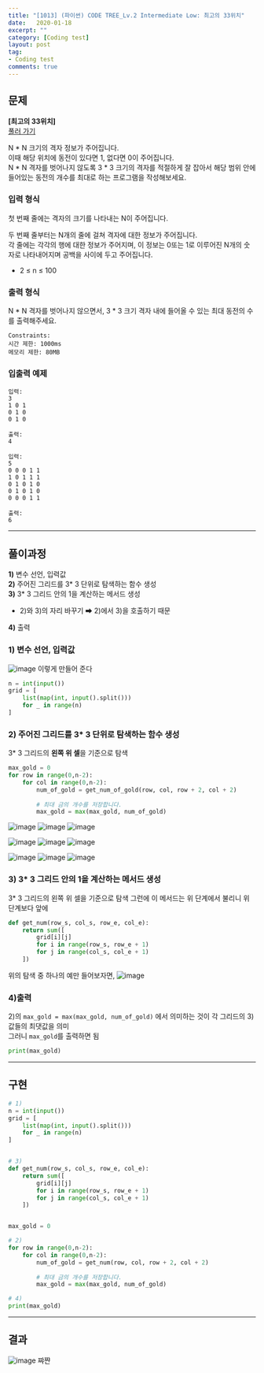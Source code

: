 ```yaml
---
title: "[1013] (파이썬) CODE TREE_Lv.2 Intermediate Low: 최고의 33위치"
date:   2020-01-18
excerpt: ""
category: [Coding test]
layout: post
tag:
- Coding test
comments: true
---
```



## 문제
**[최고의 33위치]**   
[풀러 가기](https://www.codetree.ai/)   

N * N 크기의 격자 정보가 주어집니다.      
이때 해당 위치에 동전이 있다면 1, 없다면 0이 주어집니다.      
N * N 격자를 벗어나지 않도록 3 * 3 크기의 격자를 적절하게 잘 잡아서 해당 범위 안에 들어있는 동전의 개수를 최대로 하는 프로그램을 작성해보세요.



### 입력 형식
첫 번째 줄에는 격자의 크기를 나타내는 N이 주어집니다.

두 번째 줄부터는 N개의 줄에 걸쳐 격자에 대한 정보가 주어집니다.     
각 줄에는 각각의 행에 대한 정보가 주어지며, 이 정보는 0또는 1로 이루어진 N개의 숫자로 나타내어지며 공백을 사이에 두고 주어집니다.
* 2 ≤ n ≤ 100    


### 출력 형식
N * N 격자를 벗어나지 않으면서, 3 * 3 크기 격자 내에 들어올 수 있는 최대 동전의 수를 출력해주세요.   

```
Constraints:
시간 제한: 1000ms
메모리 제한: 80MB
```


### 입출력 예제
```
입력:
3
1 0 1
0 1 0
0 1 0

출력: 
4
```

```
입력:
5
0 0 0 1 1
1 0 1 1 1
0 1 0 1 0
0 1 0 1 0
0 0 0 1 1

출력: 
6
```

----



## 풀이과정
**1)** 변수 선언, 입력값   
**2)** 주어진 그리드를 3* 3 단위로 탐색하는 함수 생성   
**3)** 3* 3 그리드 안의 1을 계산하는 메서드 생성    
* 2)와 3)의 자리 바꾸기 ➡ 2)에서 3)을 호출하기 때문    
 
**4)** 출력


### 1) 변수 선언, 입력값
![image](https://user-images.githubusercontent.com/76824611/128603319-39a2e19f-436f-49f8-a3a2-40832d4390c9.png)
이렇게 만들어 준다   
```python
n = int(input())
grid = [
    list(map(int, input().split()))
    for _ in range(n)
]
```

### 2) 주어진 그리드를 3* 3 단위로 탐색하는 함수 생성
3* 3 그리드의 **왼쪽 위 셀**을 기준으로 탐색

```python
max_gold = 0
for row in range(0,n-2):
    for col in range(0,n-2):
        num_of_gold = get_num_of_gold(row, col, row + 2, col + 2)
            
        # 최대 금의 개수를 저장합니다.
        max_gold = max(max_gold, num_of_gold)
```

![image](https://user-images.githubusercontent.com/76824611/128605521-95867802-653c-4448-8232-78685ef4e884.png)
![image](https://user-images.githubusercontent.com/76824611/128605522-9ac60d49-2813-4b30-a2a2-f84afdc081d6.png)
![image](https://user-images.githubusercontent.com/76824611/128605527-a3b0515f-e5c5-45ea-ab9e-f849e72d4572.png)


![image](https://user-images.githubusercontent.com/76824611/128605530-c2a5bf5e-d03c-4445-b484-b5198c9f3ae6.png)
![image](https://user-images.githubusercontent.com/76824611/128605532-4f27dbb0-4ec6-478c-9730-167165612b2b.png)
![image](https://user-images.githubusercontent.com/76824611/128605536-017e48af-ecb8-4e25-8535-222f509bae71.png)

![image](https://user-images.githubusercontent.com/76824611/128605537-29091dce-09dc-4081-8ad7-da63af8236e7.png)
![image](https://user-images.githubusercontent.com/76824611/128605539-6fde6368-b945-4858-a7f6-f91e458420cd.png)
![image](https://user-images.githubusercontent.com/76824611/128605542-0a337aad-e15f-4a6c-8698-5f0bc37346a5.png)





### 3) 3* 3 그리드 안의 1을 계산하는 메서드 생성
 3* 3 그리드의 왼쪽 위 셀을 기준으로 탐색
 그런에 이 메서드는 위 단계에서 불리니 위 단계보다 앞에 

```python
def get_num(row_s, col_s, row_e, col_e):
    return sum([
        grid[i][j]
        for i in range(row_s, row_e + 1)
        for j in range(col_s, col_e + 1)
    ])
```
위의 탐색 중 하나의 예만 들어보자면,
![image](https://user-images.githubusercontent.com/76824611/128605903-d19d2fb8-fcb5-4fa8-95a3-ba42a39769b6.png)



### 4)출력
2)의  ```max_gold = max(max_gold, num_of_gold)``` 에서 의미하는 것이 각 그리드의 3) 값들의 최댓값을 의미    
그러니  ```max_gold```를 출력하면 됨    
```python
print(max_gold)
```



----

## 구현
```python
# 1)
n = int(input())
grid = [
    list(map(int, input().split()))
    for _ in range(n)
]


# 3)
def get_num(row_s, col_s, row_e, col_e):
    return sum([
        grid[i][j]
        for i in range(row_s, row_e + 1)
        for j in range(col_s, col_e + 1)
    ])


max_gold = 0

# 2)
for row in range(0,n-2):
    for col in range(0,n-2):
        num_of_gold = get_num(row, col, row + 2, col + 2)
            
        # 최대 금의 개수를 저장합니다.
        max_gold = max(max_gold, num_of_gold)

# 4)
print(max_gold)
```

---

## 결과
![image](https://user-images.githubusercontent.com/76824611/128606072-071acf8a-4396-4805-9e8a-ab05953e213c.png)
쨔쨘
